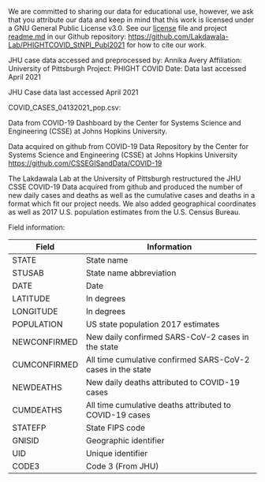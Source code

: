 We are committed to sharing our data for educational use, however, we ask that you attribute our data and keep in mind that this work is licensed under a GNU General Public License v3.0. See our [license](https://github.com/Lakdawala-Lab/PHIGHTCOVID_StNPI_Publ2021/blob/main/LICENSE) file and project [readme.md](https://github.com/Lakdawala-Lab/PHIGHTCOVID_StNPI_Publ2021/blob/main/README.md) in our Github repository: https://github.com/Lakdawala-Lab/PHIGHTCOVID_StNPI_Publ2021 for how to cite our work.  

JHU case data accessed and preprocessed by: Annika Avery
Affiliation: University of Pittsburgh
Project: PHIGHT COVID
Date: Data last accessed April 2021 

JHU Case data last accessed April 2021


COVID_CASES_04132021_pop.csv:

Data from COVID-19 Dashboard by the Center for Systems Science and Engineering (CSSE) at Johns Hopkins University. 

Data acquired on github from COVID-19 Data Repository by the Center for Systems Science and Engineering (CSSE) at Johns Hopkins University https://github.com/CSSEGISandData/COVID-19

The Lakdawala Lab at the University of Pittsburgh restructured the JHU CSSE COVID-19 Data acquired from github and produced the number of new daily cases and deaths as well as the cumulative cases and deaths in a format which fit our project needs. We also added geographical coordinates as well as 2017 U.S. population estimates from the U.S. Census Bureau. 

Field information: 

|  Field 	|   Information	|
|---	|---	|
|  STATE 	|   State name	|
|   STUSAB	|   State name abbreviation	|
|  DATE 	|   Date	|
|   LATITUDE	|   In degrees	|
|   LONGITUDE	|   In degrees	|
|   POPULATION	|  US state population 2017 estimates 	|
|  NEWCONFIRMED 	|   New daily confirmed SARS-CoV-2 cases in the state	|
|  CUMCONFIRMED 	|   All time cumulative confirmed SARS-CoV-2 cases in the state	|
|   NEWDEATHS	|   New daily deaths attributed to COVID-19 cases	|
|  CUMDEATHS 	|   All time cumulative deaths attributed to COVID-19 cases	|
|   STATEFP	|  State FIPS code 	|
|   GNISID	|   Geographic identifier	|
|   UID	|   Unique identifier	|
|  CODE3 	|  Code 3 (From JHU) 	|
